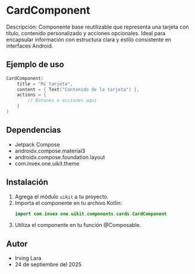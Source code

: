 # CardComponent

Descripción: Componente base reutilizable que representa una tarjeta con título, contenido personalizado y acciones opcionales. Ideal para encapsular información con estructura clara y estilo consistente en interfaces Android.

## Ejemplo de uso
```kotlin
CardComponent(
    title = "Mi tarjeta",
    content = { Text("Contenido de la tarjeta") },
    actions = {
        // Botones o acciones aquí
    }
)
```

## Dependencias
- Jetpack Compose
- androidx.compose.material3
- androidx.compose.foundation.layout
- com.invex.one.uikit.theme

## Instalación
1. Agrega el módulo `uikit` a tu proyecto.
2. Importa el componente en tu archivo Kotlin:
   ```kotlin
   import com.invex.one.uikit.components.cards.CardComponent
   ```
3. Utiliza el componente en tu función @Composable.

## Autor
- Irving Lara
- 24 de septiembre del 2025

